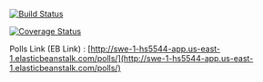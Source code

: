 [![Build Status](https://app.travis-ci.com/Hashmmath/hs5544-SWE-App-Task.svg?token=Pf6pHWPmS61qzpeBLUwN&branch=master)](https://app.travis-ci.com/Hashmmath/hs5544-SWE-App-Task)

[![Coverage Status](https://coveralls.io/repos/github/Hashmmath/hs5544-SWE-App-Task/badge.svg?branch=master)](https://coveralls.io/github/Hashmmath/hs5544-SWE-App-Task?branch=master)

Polls Link (EB Link) : [http://swe-1-hs5544-app.us-east-1.elasticbeanstalk.com/polls/](http://swe-1-hs5544-app.us-east-1.elasticbeanstalk.com/polls/)

